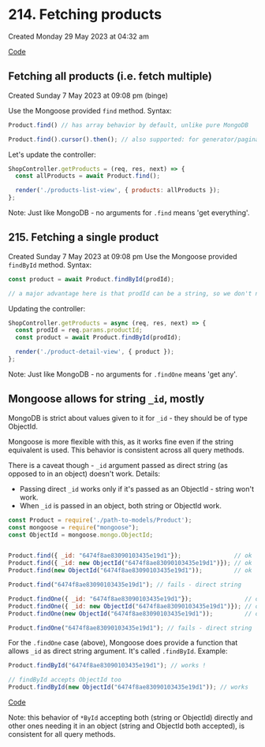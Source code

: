 # 214. Fetching products
Created Monday 29 May 2023 at 04:32 am

[Code](https://github.com/exemplar-codes/online-shop-with-nosql-mongoose/commit/8be419a93fb9639e5999dc9b5573253092930e64)

## Fetching all products (i.e. fetch multiple)
Created Sunday 7 May 2023 at 09:08 pm (binge)

Use the Mongoose provided `find` method. Syntax:
```js
Product.find() // has array behavior by default, unlike pure MongoDB

Product.find().cursor().then(); // also supported: for generator/pagination behavior
```

Let's update the controller:
```js
ShopController.getProducts = (req, res, next) => {
  const allProducts = await Product.find();

  render('./products-list-view', { products: allProducts });
};
```

Note: Just like MongoDB - no arguments for `.find` means 'get everything'.


## 215. Fetching a single product
Created Sunday 7 May 2023 at 09:08 pm
Use the Mongoose provided `findById` method. Syntax:
```js
const product = await Product.findById(prodId);

// a major advantage here is that prodId can be a string, so we don't need to send a mongodb.ObjectId instance
```

Updating the controller:
```js
ShopController.getProducts = async (req, res, next) => {
  const prodId = req.params.productId;
  const product = await Product.findById(prodId);

  render('./product-detail-view', { product });
};
```

Note: Just like MongoDB - no arguments for `.findOne` means 'get any'.


## Mongoose allows for string `_id`, mostly
MongoDB is strict about values given to it for `_id` - they should be of type ObjectId.

Mongoose is more flexible with this, as it works fine even if the string equivalent is used. This behavior is consistent across all query methods.

There is a caveat though - `_id` argument passed as direct string (as opposed to in an object) doesn't work. Details:
- Passing direct `_id` works only if it's passed as an ObjectId - string won't work.
- When `_id` is passed in an object, both string or ObjectId work.
```js
const Product = require('./path-to-models/Product');
const mongoose = require("mongoose");
const ObjectId = mongoose.mongo.ObjectId;


Product.find({ _id: "6474f8ae83090103435e19d1"});               // ok
Product.find({ _id: new ObjectId("6474f8ae83090103435e19d1")}); // ok
Product.find(new ObjectId("6474f8ae83090103435e19d1"));         // ok

Product.find("6474f8ae83090103435e19d1"); // fails - direct string
```


```js
Product.findOne({ _id: "6474f8ae83090103435e19d1"});               // ok
Product.findOne({ _id: new ObjectId("6474f8ae83090103435e19d1")}); // ok
Product.findOne(new ObjectId("6474f8ae83090103435e19d1"));         // ok

Product.findOne("6474f8ae83090103435e19d1"); // fails - direct string
```
For the `.findOne` case (above), Mongoose does provide a function that allows `_id` as direct string argument. It's called `.findById`. Example:
```js
Product.findById("6474f8ae83090103435e19d1"); // works !

// findById accepts ObjectId too
Product.findById(new ObjectId("6474f8ae83090103435e19d1")); // works
```

[Code](https://github.com/exemplar-codes/online-shop-with-nosql-mongoose/commit/8791ad4e6be63cff915ed2f8e8163ad8f98c6e66)

Note: this behavior of `*ById` accepting both (string or ObjectId) directly and other ones needing it in an object (string and ObjectId both accepted), is consistent for all query methods.